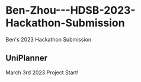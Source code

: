 # Ben-Zhou---HDSB-2023-Hackathon-Submission

Ben's 2023 Hackathon Submission

## UniPlanner 

March 3rd 2023 Project Start!